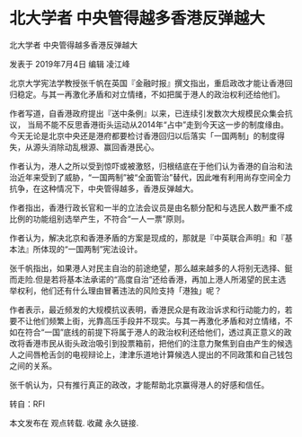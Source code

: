 # 北大学者 中央管得越多香港反弹越大

北大学者 中央管得越多香港反弹越大

发表于 2019年7月4日 编辑 凌江峰

北京大学宪法学教授张千帆在英国『金融时报』撰文指出，重启政改才能让香港回归稳定。与其一再激化矛盾和对立情绪，不如把属于港人的政治权利还给他们。

作者写道，自香港政府提出『送中条例』以来，已连续引发数次大规模民众集会抗议， 当局不能不反思香港街头运动从2014年“占中”走到今天这一步的制度缘由。今天无论是北京中央还是港府都要检讨香港回归以后落实「一国两制」的制度得失，从源头消除动乱根源、赢回香港民心。

作者认为，港人之所以受到惊吓或被激怒，归根结底在于他们认为香港的自治和法治近年来受到了威胁，“一国两制”被“全面管治”替代，因此唯有利用尚存空间全力抗争，在这种情况下，中央管得越多，香港反弹越大。

作者指出，香港行政长官和一半的立法会议员是由名额分配和与选民人数严重不成比例的功能组别选举产生，不符合“一人一票”原则。

作者认为，解决北京和香港矛盾的方案是现成的，那就是『中英联合声明』和『基本法』所体现的“一国两制”宪法设计。

张千帆指出，如果港人对民主自治的前途绝望，那么越来越多的人将别无选择、鋌而走险.但是若将基本法承诺的“高度自治”还给香港，再加上港人所渴望的民主选举权利，他们还有什么理由冒著违法的风险支持「港独」呢？

作者表示，最近频发的大规模抗议表明，香港民众是有政治诉求和行动能力的，若要不让他们频繁上街，光靠高压手段并不现实。与其一再激化矛盾和对立情绪，不如在符合“一国”底线的前提下将属于港人的政治权利还给他们，透过真正意义的政改将香港市民从街头政治吸引到投票箱前，把他们的注意力聚焦到自由产生的候选人之间唇枪舌剑的电视辩论上，津津乐道地计算候选人提出的不同政策和自己钱包之间的关系。

张千帆认为，只有推行真正的政改，才能帮助北京赢得港人的好感和信任。

转自：RFI

本文发布在 观点转载. 收藏 永久链接.
